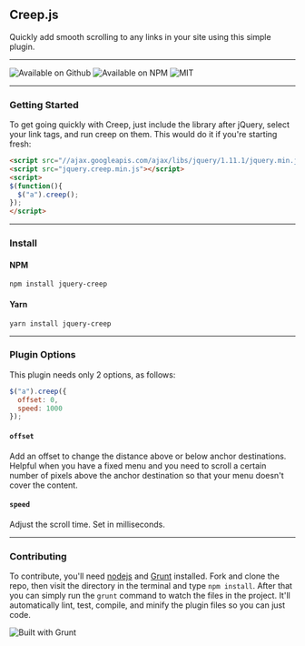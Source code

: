 ## Creep.js

Quickly add smooth scrolling to any links in your site using this simple plugin.

*****

![Available on Github](https://img.shields.io/github/release/jpederson/Creep.js.svg) ![Available on NPM](https://img.shields.io/npm/v/jquery-creep.svg) ![MIT](https://img.shields.io/github/license/jpederson/Creep.js.svg)

*****

### Getting Started

To get going quickly with Creep, just include the library after jQuery, select your link tags, and run creep on them. This would do it if you're starting fresh:

```html
<script src="//ajax.googleapis.com/ajax/libs/jquery/1.11.1/jquery.min.js"></script>
<script src="jquery.creep.min.js"></script>
<script>
$(function(){
  $("a").creep();
});
</script>
```

*****

### Install

#### NPM

```shell
npm install jquery-creep
```

#### Yarn

```shell
yarn install jquery-creep
```

*****

### Plugin Options

This plugin needs only 2 options, as follows:

```js
$("a").creep({
  offset: 0,
  speed: 1000
});
```

#### `offset`

Add an offset to change the distance above or below anchor destinations. Helpful when you have a fixed menu and you need to scroll a certain number of pixels above the anchor destination so that your menu doesn't cover the content.

#### `speed`

Adjust the scroll time. Set in milliseconds.

*****

### Contributing

To contribute, you'll need [nodejs](http://nodejs.org/) and [Grunt](http://gruntjs.com/) installed. Fork and clone the repo, then visit the directory in the terminal and type `npm install`. After that you can simply run the `grunt` command to watch the files in the project. It'll automatically lint, test, compile, and minify the plugin files so you can just code.

![Built with Grunt](https://img.shields.io/badge/built%20with-grunt-orange.svg)
